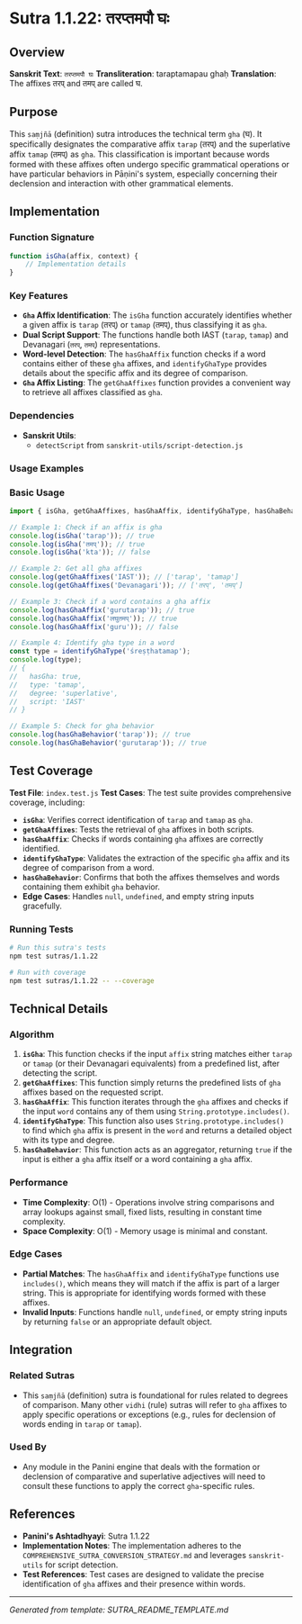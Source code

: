 # Sutra 1.1.22: तरप्तमपौ घः

## Overview

**Sanskrit Text**: `तरप्तमपौ घः`
**Transliteration**: taraptamapau ghaḥ
**Translation**: The affixes तरप् and तमप् are called घ.

## Purpose

This `saṃjñā` (definition) sutra introduces the technical term `gha` (घ). It specifically designates the comparative affix `tarap` (तरप्) and the superlative affix `tamap` (तमप्) as `gha`. This classification is important because words formed with these affixes often undergo specific grammatical operations or have particular behaviors in Pāṇini's system, especially concerning their declension and interaction with other grammatical elements.

## Implementation

### Function Signature
```javascript
function isGha(affix, context) {
    // Implementation details
}
```

### Key Features
- **`Gha` Affix Identification**: The `isGha` function accurately identifies whether a given affix is `tarap` (तरप्) or `tamap` (तमप्), thus classifying it as `gha`.
- **Dual Script Support**: The functions handle both IAST (`tarap`, `tamap`) and Devanagari (`तरप्`, `तमप्`) representations.
- **Word-level Detection**: The `hasGhaAffix` function checks if a word contains either of these `gha` affixes, and `identifyGhaType` provides details about the specific affix and its degree of comparison.
- **`Gha` Affix Listing**: The `getGhaAffixes` function provides a convenient way to retrieve all affixes classified as `gha`.

### Dependencies
- **Sanskrit Utils**:
  - `detectScript` from `sanskrit-utils/script-detection.js`

### Usage Examples

### Basic Usage
```javascript
import { isGha, getGhaAffixes, hasGhaAffix, identifyGhaType, hasGhaBehavior, getGhaExamples } from './index.js';

// Example 1: Check if an affix is gha
console.log(isGha('tarap')); // true
console.log(isGha('तमप्')); // true
console.log(isGha('kta')); // false

// Example 2: Get all gha affixes
console.log(getGhaAffixes('IAST')); // ['tarap', 'tamap']
console.log(getGhaAffixes('Devanagari')); // ['तरप्', 'तमप्']

// Example 3: Check if a word contains a gha affix
console.log(hasGhaAffix('gurutarap')); // true
console.log(hasGhaAffix('लघुतमप्')); // true
console.log(hasGhaAffix('guru')); // false

// Example 4: Identify gha type in a word
const type = identifyGhaType('śreṣṭhatamap');
console.log(type); 
// {
//   hasGha: true,
//   type: 'tamap',
//   degree: 'superlative',
//   script: 'IAST'
// }

// Example 5: Check for gha behavior
console.log(hasGhaBehavior('tarap')); // true
console.log(hasGhaBehavior('gurutarap')); // true
```

## Test Coverage

**Test File**: `index.test.js`
**Test Cases**: The test suite provides comprehensive coverage, including:
- **`isGha`**: Verifies correct identification of `tarap` and `tamap` as `gha`.
- **`getGhaAffixes`**: Tests the retrieval of `gha` affixes in both scripts.
- **`hasGhaAffix`**: Checks if words containing `gha` affixes are correctly identified.
- **`identifyGhaType`**: Validates the extraction of the specific `gha` affix and its degree of comparison from a word.
- **`hasGhaBehavior`**: Confirms that both the affixes themselves and words containing them exhibit `gha` behavior.
- **Edge Cases**: Handles `null`, `undefined`, and empty string inputs gracefully.

### Running Tests
```bash
# Run this sutra's tests
npm test sutras/1.1.22

# Run with coverage
npm test sutras/1.1.22 -- --coverage
```

## Technical Details

### Algorithm
1.  **`isGha`**: This function checks if the input `affix` string matches either `tarap` or `tamap` (or their Devanagari equivalents) from a predefined list, after detecting the script.
2.  **`getGhaAffixes`**: This function simply returns the predefined lists of `gha` affixes based on the requested script.
3.  **`hasGhaAffix`**: This function iterates through the `gha` affixes and checks if the input `word` contains any of them using `String.prototype.includes()`.
4.  **`identifyGhaType`**: This function also uses `String.prototype.includes()` to find which `gha` affix is present in the `word` and returns a detailed object with its type and degree.
5.  **`hasGhaBehavior`**: This function acts as an aggregator, returning `true` if the input is either a `gha` affix itself or a word containing a `gha` affix.

### Performance
- **Time Complexity**: O(1) - Operations involve string comparisons and array lookups against small, fixed lists, resulting in constant time complexity.
- **Space Complexity**: O(1) - Memory usage is minimal and constant.

### Edge Cases
- **Partial Matches**: The `hasGhaAffix` and `identifyGhaType` functions use `includes()`, which means they will match if the affix is part of a larger string. This is appropriate for identifying words formed with these affixes.
- **Invalid Inputs**: Functions handle `null`, `undefined`, or empty string inputs by returning `false` or an appropriate default object.

## Integration

### Related Sutras
- This `saṃjñā` (definition) sutra is foundational for rules related to degrees of comparison. Many other `vidhi` (rule) sutras will refer to `gha` affixes to apply specific operations or exceptions (e.g., rules for declension of words ending in `tarap` or `tamap`).

### Used By
- Any module in the Panini engine that deals with the formation or declension of comparative and superlative adjectives will need to consult these functions to apply the correct `gha`-specific rules.

## References

- **Panini's Ashtadhyayi**: Sutra 1.1.22
- **Implementation Notes**: The implementation adheres to the `COMPREHENSIVE_SUTRA_CONVERSION_STRATEGY.md` and leverages `sanskrit-utils` for script detection.
- **Test References**: Test cases are designed to validate the precise identification of `gha` affixes and their presence within words.

---

*Generated from template: SUTRA_README_TEMPLATE.md*
